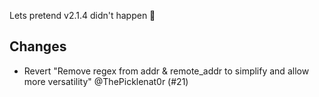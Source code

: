 Lets pretend v2.1.4 didn't happen 🤷 

## Changes

- Revert "Remove regex from addr & remote_addr to simplify and allow more versatility" @ThePicklenat0r (#21)

